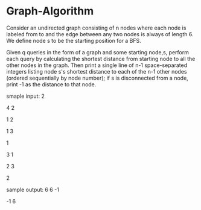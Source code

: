 # Graph-Algorithm
Consider an undirected graph consisting of n nodes where each node is labeled from to and the edge between any two nodes is always of length 6. We define node s to be the starting position for a BFS.

Given q queries in the form of a graph and some starting node,s, perform each query by calculating the shortest distance from starting node to all the other nodes in the graph. Then print a single line of n-1 space-separated integers listing node s's shortest distance to each of the n-1 other nodes (ordered sequentially by node number); if s is disconnected from a node, print -1 as the distance to that node. 

smaple input:
2

4 2

1 2

1 3

1

3 1

2 3

2

sample output:
6 6 -1

-1 6

